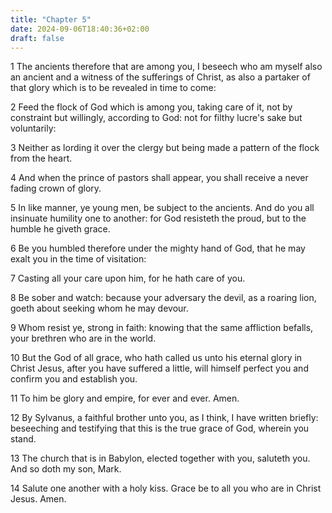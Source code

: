 ```yaml
---
title: "Chapter 5"
date: 2024-09-06T18:40:36+02:00
draft: false
---
```




1 The ancients therefore that are among you, I beseech who am myself also an ancient and a witness of the sufferings of Christ, as also a partaker of that glory which is to be revealed in time to come:

2 Feed the flock of God which is among you, taking care of it, not by constraint but willingly, according to God: not for filthy lucre's sake but voluntarily:

3 Neither as lording it over the clergy but being made a pattern of the flock from the heart.

4 And when the prince of pastors shall appear, you shall receive a never fading crown of glory.

5 In like manner, ye young men, be subject to the ancients. And do you all insinuate humility one to another: for God resisteth the proud, but to the humble he giveth grace.

6 Be you humbled therefore under the mighty hand of God, that he may exalt you in the time of visitation:

7 Casting all your care upon him, for he hath care of you.

8 Be sober and watch: because your adversary the devil, as a roaring lion, goeth about seeking whom he may devour.

9 Whom resist ye, strong in faith: knowing that the same affliction befalls, your brethren who are in the world.

10 But the God of all grace, who hath called us unto his eternal glory in Christ Jesus, after you have suffered a little, will himself perfect you and confirm you and establish you.

11 To him be glory and empire, for ever and ever. Amen.

12 By Sylvanus, a faithful brother unto you, as I think, I have written briefly: beseeching and testifying that this is the true grace of God, wherein you stand.

13 The church that is in Babylon, elected together with you, saluteth you. And so doth my son, Mark.

14 Salute one another with a holy kiss. Grace be to all you who are in Christ Jesus. Amen.

